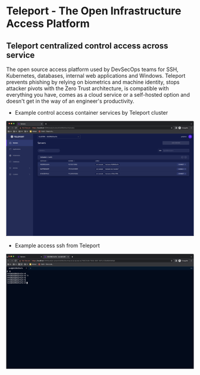 # Teleport - The Open Infrastructure Access Platform

## Teleport centralized control access across service

The open source access platform used by DevSecOps teams for SSH, Kubernetes, databases, internal web applications and Windows. Teleport prevents phishing by relying on biometrics and machine identity, stops attacker pivots with the Zero Trust architecture, is compatible with everything you have, comes as a cloud service or a self-hosted option and doesn't get in the way of an engineer's productivity.

- Example control access container services by Teleport cluster

![](.github/.screenshot/home-ui.png)

- Example access ssh from Teleport

![](.github/.screenshot/ssh.png)
